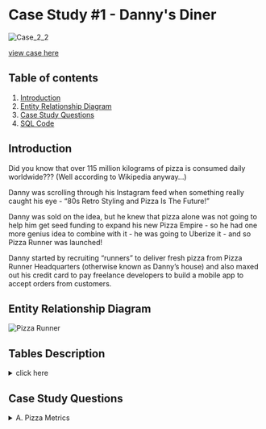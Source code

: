

# Case Study #1 - Danny's Diner

![Case_2_2](https://user-images.githubusercontent.com/73290269/207393404-2ce42b94-6173-4bb8-b8c4-3a76420fc5af.png)

[view case here](https://8weeksqlchallenge.com/case-study-2/)

## Table of contents

1. [Introduction](#introduction)
2. [Entity Relationship Diagram](#entityrelationshipdiagram)
3. [Case Study Questions](#casestudyquestions)
4. [SQL Code](https://github.com/Haazem/8-Week-SQL-Challenge-/tree/main/Case%20Study%20%232:%20Pizza%20Runner/SQL%20Code)


## Introduction  <a name="introduction"></a>

Did you know that over 115 million kilograms of pizza is consumed daily worldwide??? (Well according to Wikipedia anyway…)

Danny was scrolling through his Instagram feed when something really caught his eye - “80s Retro Styling and Pizza Is The Future!”

Danny was sold on the idea, but he knew that pizza alone was not going to help him get seed funding to expand his new Pizza Empire - so he had one more genius idea to combine with it - he was going to Uberize it - and so Pizza Runner was launched!

Danny started by recruiting “runners” to deliver fresh pizza from Pizza Runner Headquarters (otherwise known as Danny’s house) and also maxed out his credit card to pay freelance developers to build a mobile app to accept orders from customers.
  
</details>


## Entity Relationship Diagram <a name="entityrelationshipdiagram"></a>

![Pizza Runner](https://user-images.githubusercontent.com/73290269/207394055-9d83a40b-e5e8-4935-8816-d8171b904dc4.png)

  
 ## Tables Description
 
 
<details>
<summary> click here </summary>
<br>


</details>

  





## Case Study Questions <a name="casestudyquestions"></a>


<details>
<summary> A. Pizza Metrics </summary>
<br>
 
* How many pizzas were ordered?

* How many unique customer orders were made?

* How many successful orders were delivered by each runner?

* How many of each type of pizza was delivered?

* How many Vegetarian and Meatlovers were ordered by each customer?

* What was the maximum number of pizzas delivered in a single order?

* For each customer, how many delivered pizzas had at least 1 change and how many had no changes?

* How many pizzas were delivered that had both exclusions and extras?

* What was the total volume of pizzas ordered for each hour of the day?

* What was the volume of orders for each day of the week?
  
</details>







